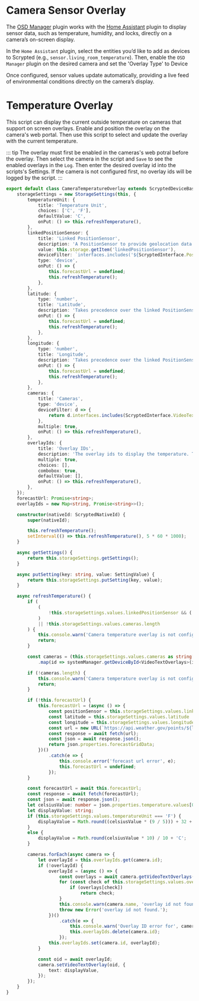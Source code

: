# Camera Sensor Overlay

The [OSD Manager](https://github.com/apocaliss92/scrypted-osd-manager) plugin works with the [Home Assistant](https://github.com/scryptedapp/homeassistant) plugin to display sensor data, such as temperature, humidity, and locks, directly on a camera’s on-screen display.

In the `Home Assistant` plugin, select the entities you’d like to add as devices to Scrypted  (e.g., `sensor.living_room_temperature`). Then, enable the `OSD Manager` plugin on the desired camera and set the 'Overlay Type' to Device

Once configured, sensor values update automatically, providing a live feed of environmental conditions directly on the camera’s display.

# Temperature Overlay

This script can display the current outside temperature on cameras that support on screen overlays. Enable and position the overlay on the camera's web portal. Then use this script to select and update the overlay with the current temperature.

::: tip
The overlay must first be enabled in the cameras's web potral before the overlay. Then select the camera in the script and `Save` to see the enabled overlays in the `Log`. Then enter the desired overlay id into the scripts's Settings. If the camera is not configured first, no overlay ids will be logged by the script.
:::


```ts
export default class CameraTemperatureOverlay extends ScryptedDeviceBase implements Settings {
    storageSettings = new StorageSettings(this, {
        temperatureUnit: {
            title: 'Temperature Unit',
            choices: ['C', 'F'],
            defaultValue: 'C',
            onPut: () => this.refreshTemperature(),
        },
        linkedPositionSensor: {
            title: 'Linked PositionSensor',
            description: 'A PositionSensor to provide geolocation data.',
            value: this.storage.getItem('linkedPositionSensor'),
            deviceFilter: `interfaces.includes('${ScryptedInterface.PositionSensor}')`,
            type: 'device',
            onPut: () => {
                this.forecastUrl = undefined;
                this.refreshTemperature();
            },
        },
        latitude: {
            type: 'number',
            title: 'Latitude',
            description: 'Takes precedence over the linked PositionSensor.',
            onPut: () => {
                this.forecastUrl = undefined;
                this.refreshTemperature();
            },
        },
        longitude: {
            type: 'number',
            title: 'Longitude',
            description: 'Takes precedence over the linked PositionSensor.',
            onPut: () => {
                this.forecastUrl = undefined;
                this.refreshTemperature();
            },
        },
        cameras: {
            title: 'Cameras',
            type: 'device',
            deviceFilter: d => {
                return d.interfaces.includes(ScryptedInterface.VideoTextOverlays);
            },
            multiple: true,
            onPut: () => this.refreshTemperature(),
        },
        overlayIds: {
            title: 'Overlay IDs',
            description: 'The overlay ids to display the temperature. The camera overlays will be searched in order for a match. If there is no match, available overlay ids will be printed to the Log.',
            multiple: true,
            choices: [],
            combobox: true,
            defaultValue: [],
            onPut: () => this.refreshTemperature(),
        },
    });
    forecastUrl: Promise<string>;
    overlayIds = new Map<string, Promise<string>>();

    constructor(nativeId: ScryptedNativeId) {
        super(nativeId);

        this.refreshTemperature();
        setInterval(() => this.refreshTemperature(), 5 * 60 * 1000);
    }

    async getSettings() {
        return this.storageSettings.getSettings();
    }

    async putSetting(key: string, value: SettingValue) {
        return this.storageSettings.putSetting(key, value);
    }

    async refreshTemperature() {
        if (
            (
                !this.storageSettings.values.linkedPositionSensor && (!this.storageSettings.values.latitude || !this.storageSettings.values.longitude)
            )
            || !this.storageSettings.values.cameras.length
        ) {
            this.console.warn('Camera temperature overlay is not configured');
            return;
        }

        const cameras = (this.storageSettings.values.cameras as string[])
            .map(id => systemManager.getDeviceById<VideoTextOverlays>(id));

        if (!cameras.length) {
            this.console.warn('Camera temperature overlay is not configured with valid cameras');
            return;
        }

        if (!this.forecastUrl) {
            this.forecastUrl = (async () => {
                const positionSensor = this.storageSettings.values.linkedPositionSensor as ScryptedDevice & PositionSensor;
                const latitude = this.storageSettings.values.latitude || positionSensor.position.latitude;
                const longitude = this.storageSettings.values.longitude || positionSensor.position.longitude;
                const url = new URL(`https://api.weather.gov/points/${latitude},${longitude}`);
                const response = await fetch(url);
                const json = await response.json();
                return json.properties.forecastGridData;
            })()
                .catch(e => {
                    this.console.error('forecast url error', e);
                    this.forecastUrl = undefined;
                });
        }

        const forecastUrl = await this.forecastUrl;
        const response = await fetch(forecastUrl);
        const json = await response.json();
        let celsiusValue: number = json.properties.temperature.values[0].value;
        let displayValue: string;
        if (this.storageSettings.values.temperatureUnit === 'F') {
            displayValue = Math.round((celsiusValue * (9 / 5))) + 32 + 'F';
        }
        else {
            displayValue = Math.round(celsiusValue * 10) / 10 + 'C';
        }

        cameras.forEach(async camera => {
            let overlayId = this.overlayIds.get(camera.id);
            if (!overlayId) {
                overlayId = (async () => {
                    const overlays = await camera.getVideoTextOverlays();
                    for (const check of this.storageSettings.values.overlayIds) {
                        if (overlays[check])
                            return check;
                    }
                    this.console.warn(camera.name, 'overlay id not found. Available ids:', overlays);
                    throw new Error('overlay id not found.');
                })()
                    .catch(e => {
                        this.console.warn('Overlay ID error for', camera.name, e);
                        this.overlayIds.delete(camera.id);
                    });
                this.overlayIds.set(camera.id, overlayId);
            }

            const oid = await overlayId;
            camera.setVideoTextOverlay(oid, {
                text: displayValue,
            });
        });
    }
}
```
